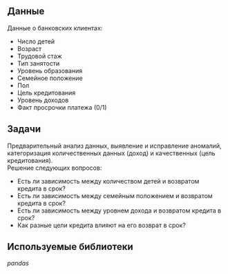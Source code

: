 ## Данные

Данные о банковских клиентах:
- Число детей
- Возраст
- Трудовой стаж
- Тип занятости
- Уровень образования
- Семейное положение
- Пол
- Цель кредитования
- Уровень доходов
- Факт просрочки платежа (0/1)

## Задачи

Предварительный анализ данных, выявление и исправление аномалий, категоризация количественных данных (доход) и качественных (цель кредитования).  
Решение следующих вопросов:
- Есть ли зависимость между количеством детей и возвратом кредита в срок?
- Есть ли зависимость между семейным положением и возвратом кредита в срок?
- Есть ли зависимость между уровнем дохода и возвратом кредита в срок?
- Как разные цели кредита влияют на его возврат в срок?

## Используемые библиотеки
*pandas*
